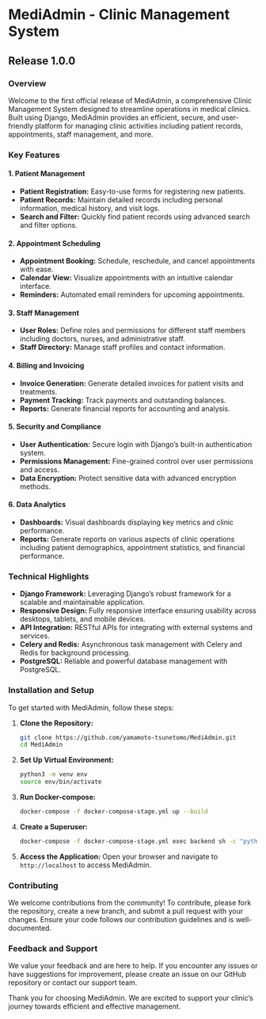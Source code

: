 # MediAdmin - Clinic Management System

## Release 1.0.0

### Overview

Welcome to the first official release of MediAdmin, a comprehensive Clinic Management System designed to streamline operations in medical clinics. Built using Django, MediAdmin provides an efficient, secure, and user-friendly platform for managing clinic activities including patient records, appointments, staff management, and more.

### Key Features

#### 1. Patient Management
- **Patient Registration:** Easy-to-use forms for registering new patients.
- **Patient Records:** Maintain detailed records including personal information, medical history, and visit logs.
- **Search and Filter:** Quickly find patient records using advanced search and filter options.

#### 2. Appointment Scheduling
- **Appointment Booking:** Schedule, reschedule, and cancel appointments with ease.
- **Calendar View:** Visualize appointments with an intuitive calendar interface.
- **Reminders:** Automated email reminders for upcoming appointments.

#### 3. Staff Management
- **User Roles:** Define roles and permissions for different staff members including doctors, nurses, and administrative staff.
- **Staff Directory:** Manage staff profiles and contact information.

#### 4. Billing and Invoicing
- **Invoice Generation:** Generate detailed invoices for patient visits and treatments.
- **Payment Tracking:** Track payments and outstanding balances.
- **Reports:** Generate financial reports for accounting and analysis.

#### 5. Security and Compliance
- **User Authentication:** Secure login with Django’s built-in authentication system.
- **Permissions Management:** Fine-grained control over user permissions and access.
- **Data Encryption:** Protect sensitive data with advanced encryption methods.

#### 6. Data Analytics
- **Dashboards:** Visual dashboards displaying key metrics and clinic performance.
- **Reports:** Generate reports on various aspects of clinic operations including patient demographics, appointment statistics, and financial performance.

### Technical Highlights

- **Django Framework:** Leveraging Django’s robust framework for a scalable and maintainable application.
- **Responsive Design:** Fully responsive interface ensuring usability across desktops, tablets, and mobile devices.
- **API Integration:** RESTful APIs for integrating with external systems and services.
- **Celery and Redis:** Asynchronous task management with Celery and Redis for background processing.
- **PostgreSQL:** Reliable and powerful database management with PostgreSQL.

### Installation and Setup

To get started with MediAdmin, follow these steps:

1. **Clone the Repository:**
   ```bash
   git clone https://github.com/yamamoto-tsunetomo/MediAdmin.git
   cd MediAdmin
   ```

2. **Set Up Virtual Environment:**
   ```bash
   python3 -m venv env
   source env/bin/activate
   ```

3. **Run Docker-compose:**
   ```bash
   docker-compose -f docker-compose-stage.yml up --build 
   ```

4. **Create a Superuser:**
   ```bash
   docker-compose -f docker-compose-stage.yml exec backend sh -c "python manage.py createsuperuser"
   ```

6. **Access the Application:**
   Open your browser and navigate to `http://localhost` to access MediAdmin.

### Contributing

We welcome contributions from the community! To contribute, please fork the repository, create a new branch, and submit a pull request with your changes. Ensure your code follows our contribution guidelines and is well-documented.

### Feedback and Support

We value your feedback and are here to help. If you encounter any issues or have suggestions for improvement, please create an issue on our GitHub repository or contact our support team.

Thank you for choosing MediAdmin. We are excited to support your clinic’s journey towards efficient and effective management.